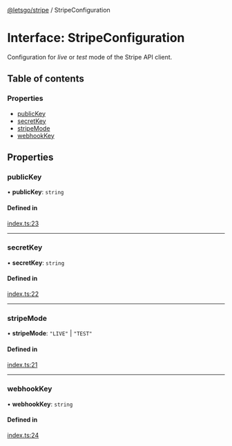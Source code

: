[@letsgo/stripe](../README.md) / StripeConfiguration

# Interface: StripeConfiguration

Configuration for _live_ or _test_ mode of the Stripe API client.

## Table of contents

### Properties

- [publicKey](StripeConfiguration.md#publickey)
- [secretKey](StripeConfiguration.md#secretkey)
- [stripeMode](StripeConfiguration.md#stripemode)
- [webhookKey](StripeConfiguration.md#webhookkey)

## Properties

### publicKey

• **publicKey**: `string`

#### Defined in

[index.ts:23](https://github.com/tjanczuk/letsgo/blob/c32fd97/packages/stripe/src/index.ts#L23)

___

### secretKey

• **secretKey**: `string`

#### Defined in

[index.ts:22](https://github.com/tjanczuk/letsgo/blob/c32fd97/packages/stripe/src/index.ts#L22)

___

### stripeMode

• **stripeMode**: ``"LIVE"`` \| ``"TEST"``

#### Defined in

[index.ts:21](https://github.com/tjanczuk/letsgo/blob/c32fd97/packages/stripe/src/index.ts#L21)

___

### webhookKey

• **webhookKey**: `string`

#### Defined in

[index.ts:24](https://github.com/tjanczuk/letsgo/blob/c32fd97/packages/stripe/src/index.ts#L24)
